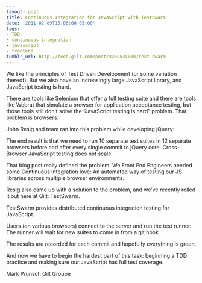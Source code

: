 ```yaml
---
layout: post
title: Continuous Integration for JavaScript with TestSwarm
date: '2011-02-09T15:06:00-05:00'
tags:
- TDD
- continuous integration
- javascript
- frontend
tumblr_url: http://tech.gilt.com/post/3202534088/test-swarm
---
```

We like the principles of Test Driven Development (or some variation thereof). But we also have an increasingly large JavaScript library, and JavaScript testing is hard.

There are tools like Selenium that offer a full testing suite and there are tools like Webrat that simulate a browser for application acceptance testing, but those tools still don’t solve the “JavaScript testing is hard” problem. That problem is browsers.

John Resig and team ran into this problem while developing jQuery:


  The end result is that we need to run 10 separate test suites in 12 separate browsers before and after every single commit to jQuery core. Cross-Browser JavaScript testing does not scale.


That blog post really defined the problem. We Front End Engineers needed some Continuous Integration love: An automated way of testing our JS libraries across multiple browser environments.

Resig also came up with a solution to the problem, and we’ve recently rolled it out here at Gilt: TestSwarm.


  TestSwarm provides distributed continuous integration testing for JavaScript.


Users (on various browsers) connect to the server and run the test runner. The runner will wait for new suites to come in from a git hook.


The results are recorded for each commit and hopefully everything is green.


And now we have to begin the hardest part of this task: beginning a TDD practice and making sure our JavaScript has full test coverage.

Mark Wunsch
Gilt Groupe
